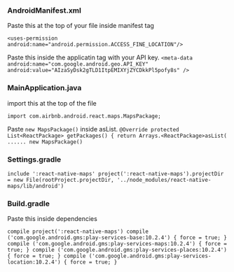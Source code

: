 ### AndroidManifest.xml

Paste this at the top of your file inside manifest tag

`<uses-permission android:name="android.permission.ACCESS_FINE_LOCATION"/>`

Paste this inside the applicatin tag with your API key.
`<meta-data
  android:name="com.google.android.geo.API_KEY"
  android:value="AIzaSyDsk2gTLD1ItpEMIXYjZYCDkkPl5pofy8s"
/>`


### MainApplication.java
import this at the top of the file

`import com.airbnb.android.react.maps.MapsPackage;`

Paste `new MapsPackage()` inside <ReactPackage>asList.
`@Override
    protected List<ReactPackage> getPackages() {
      return Arrays.<ReactPackage>asList(
      ......
        new MapsPackage()
        `

### Settings.gradle
`
include ':react-native-maps'
project(':react-native-maps').projectDir = new File(rootProject.projectDir, '../node_modules/react-native-maps/lib/android')
`

### Build.gradle

Paste this inside dependencies

`
compile project(':react-native-maps')
compile ('com.google.android.gms:play-services-base:10.2.4') {
     force = true;
}
compile ('com.google.android.gms:play-services-maps:10.2.4') {
     force = true;
}
compile ('com.google.android.gms:play-services-places:10.2.4') {
     force = true;
}
compile ('com.google.android.gms:play-services-location:10.2.4') {
    force = true;
}
`
